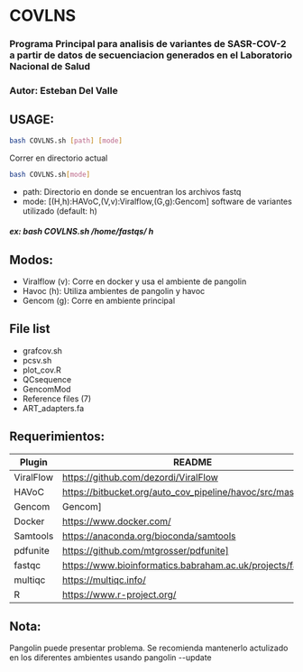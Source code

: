 # COVLNS


### Programa Principal para analisis de variantes de SASR-COV-2 a partir de datos de secuenciacion generados en el Laboratorio Nacional de Salud

### Autor: Esteban Del Valle

## USAGE: 
```sh
bash COVLNS.sh [path] [mode]
```
Correr en directorio actual
```sh
bash COVLNS.sh[mode]
```


- path: Directorio en donde se encuentran los archivos fastq
- mode: [(H,h):HAVoC,(V,v):Viralflow,(G,g):Gencom] software de variantes utilizado (default: h)

##### ex: bash COVLNS.sh /home/fastqs/ h

## Modos:
- Viralflow (v): Corre en docker y usa el ambiente de pangolin
- Havoc (h): Utiliza ambientes de pangolin y havoc
- Gencom (g): Corre en ambiente principal


## File list

   - grafcov.sh
   - pcsv.sh
   - plot_cov.R
   - QCsequence
   - GencomMod
   - Reference files (7)
   - ART_adapters.fa

## Requerimientos:

   | Plugin | README |
| ------ | ------ |
| ViralFlow | https://github.com/dezordi/ViralFlow |
| HAVoC | https://bitbucket.org/auto_cov_pipeline/havoc/src/master/] |
| Gencom | Gencom] |
| Docker | https://www.docker.com/ |
| Samtools | https://anaconda.org/bioconda/samtools |
| pdfunite | https://github.com/mtgrosser/pdfunite] |
| fastqc | https://www.bioinformatics.babraham.ac.uk/projects/fastqc/] |
| multiqc | https://multiqc.info/ |
| R | https://www.r-project.org/ |

## Nota:
Pangolin puede presentar problema. Se recomienda mantenerlo actulizado en los diferentes ambientes usando pangolin --update
